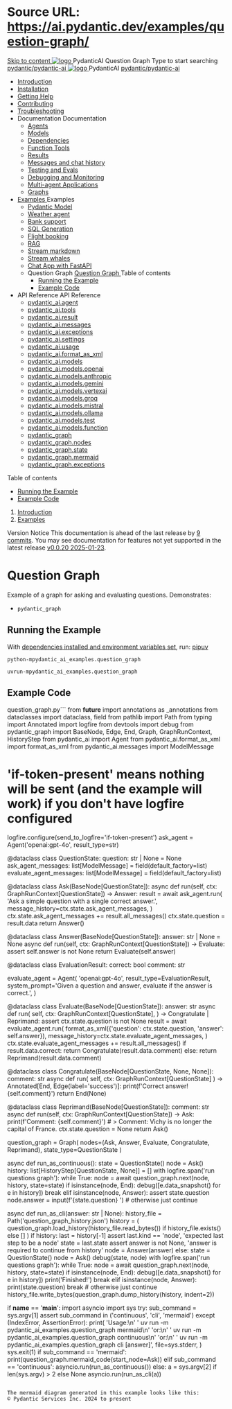 # Source URL: https://ai.pydantic.dev/examples/question-graph/

[ Skip to content ](https://ai.pydantic.dev/examples/question-graph/<#question-graph>)
[ ![logo](https://ai.pydantic.dev/img/logo-white.svg) ](https://ai.pydantic.dev/examples/question-graph/<../..> "PydanticAI")
PydanticAI 
Question Graph 
Type to start searching
[ pydantic/pydantic-ai  ](https://ai.pydantic.dev/examples/question-graph/<https:/github.com/pydantic/pydantic-ai> "Go to repository")
[ ![logo](https://ai.pydantic.dev/img/logo-white.svg) ](https://ai.pydantic.dev/examples/question-graph/<../..> "PydanticAI") PydanticAI 
[ pydantic/pydantic-ai  ](https://ai.pydantic.dev/examples/question-graph/<https:/github.com/pydantic/pydantic-ai> "Go to repository")
  * [ Introduction  ](https://ai.pydantic.dev/examples/question-graph/<../..>)
  * [ Installation  ](https://ai.pydantic.dev/examples/question-graph/install/>)
  * [ Getting Help  ](https://ai.pydantic.dev/examples/question-graph/help/>)
  * [ Contributing  ](https://ai.pydantic.dev/examples/question-graph/contributing/>)
  * [ Troubleshooting  ](https://ai.pydantic.dev/examples/question-graph/troubleshooting/>)
  * Documentation  Documentation 
    * [ Agents  ](https://ai.pydantic.dev/examples/question-graph/agents/>)
    * [ Models  ](https://ai.pydantic.dev/examples/question-graph/models/>)
    * [ Dependencies  ](https://ai.pydantic.dev/examples/question-graph/dependencies/>)
    * [ Function Tools  ](https://ai.pydantic.dev/examples/question-graph/tools/>)
    * [ Results  ](https://ai.pydantic.dev/examples/question-graph/results/>)
    * [ Messages and chat history  ](https://ai.pydantic.dev/examples/question-graph/message-history/>)
    * [ Testing and Evals  ](https://ai.pydantic.dev/examples/question-graph/testing-evals/>)
    * [ Debugging and Monitoring  ](https://ai.pydantic.dev/examples/question-graph/logfire/>)
    * [ Multi-agent Applications  ](https://ai.pydantic.dev/examples/question-graph/multi-agent-applications/>)
    * [ Graphs  ](https://ai.pydantic.dev/examples/question-graph/graph/>)
  * [ Examples  ](https://ai.pydantic.dev/examples/question-graph/<../>)
Examples 
    * [ Pydantic Model  ](https://ai.pydantic.dev/examples/question-graph/<../pydantic-model/>)
    * [ Weather agent  ](https://ai.pydantic.dev/examples/question-graph/<../weather-agent/>)
    * [ Bank support  ](https://ai.pydantic.dev/examples/question-graph/<../bank-support/>)
    * [ SQL Generation  ](https://ai.pydantic.dev/examples/question-graph/<../sql-gen/>)
    * [ Flight booking  ](https://ai.pydantic.dev/examples/question-graph/<../flight-booking/>)
    * [ RAG  ](https://ai.pydantic.dev/examples/question-graph/<../rag/>)
    * [ Stream markdown  ](https://ai.pydantic.dev/examples/question-graph/<../stream-markdown/>)
    * [ Stream whales  ](https://ai.pydantic.dev/examples/question-graph/<../stream-whales/>)
    * [ Chat App with FastAPI  ](https://ai.pydantic.dev/examples/question-graph/<../chat-app/>)
    * Question Graph  [ Question Graph  ](https://ai.pydantic.dev/examples/question-graph/<./>) Table of contents 
      * [ Running the Example  ](https://ai.pydantic.dev/examples/question-graph/<#running-the-example>)
      * [ Example Code  ](https://ai.pydantic.dev/examples/question-graph/<#example-code>)
  * API Reference  API Reference 
    * [ pydantic_ai.agent  ](https://ai.pydantic.dev/examples/question-graph/api/agent/>)
    * [ pydantic_ai.tools  ](https://ai.pydantic.dev/examples/question-graph/api/tools/>)
    * [ pydantic_ai.result  ](https://ai.pydantic.dev/examples/question-graph/api/result/>)
    * [ pydantic_ai.messages  ](https://ai.pydantic.dev/examples/question-graph/api/messages/>)
    * [ pydantic_ai.exceptions  ](https://ai.pydantic.dev/examples/question-graph/api/exceptions/>)
    * [ pydantic_ai.settings  ](https://ai.pydantic.dev/examples/question-graph/api/settings/>)
    * [ pydantic_ai.usage  ](https://ai.pydantic.dev/examples/question-graph/api/usage/>)
    * [ pydantic_ai.format_as_xml  ](https://ai.pydantic.dev/examples/question-graph/api/format_as_xml/>)
    * [ pydantic_ai.models  ](https://ai.pydantic.dev/examples/question-graph/api/models/base/>)
    * [ pydantic_ai.models.openai  ](https://ai.pydantic.dev/examples/question-graph/api/models/openai/>)
    * [ pydantic_ai.models.anthropic  ](https://ai.pydantic.dev/examples/question-graph/api/models/anthropic/>)
    * [ pydantic_ai.models.gemini  ](https://ai.pydantic.dev/examples/question-graph/api/models/gemini/>)
    * [ pydantic_ai.models.vertexai  ](https://ai.pydantic.dev/examples/question-graph/api/models/vertexai/>)
    * [ pydantic_ai.models.groq  ](https://ai.pydantic.dev/examples/question-graph/api/models/groq/>)
    * [ pydantic_ai.models.mistral  ](https://ai.pydantic.dev/examples/question-graph/api/models/mistral/>)
    * [ pydantic_ai.models.ollama  ](https://ai.pydantic.dev/examples/question-graph/api/models/ollama/>)
    * [ pydantic_ai.models.test  ](https://ai.pydantic.dev/examples/question-graph/api/models/test/>)
    * [ pydantic_ai.models.function  ](https://ai.pydantic.dev/examples/question-graph/api/models/function/>)
    * [ pydantic_graph  ](https://ai.pydantic.dev/examples/question-graph/api/pydantic_graph/graph/>)
    * [ pydantic_graph.nodes  ](https://ai.pydantic.dev/examples/question-graph/api/pydantic_graph/nodes/>)
    * [ pydantic_graph.state  ](https://ai.pydantic.dev/examples/question-graph/api/pydantic_graph/state/>)
    * [ pydantic_graph.mermaid  ](https://ai.pydantic.dev/examples/question-graph/api/pydantic_graph/mermaid/>)
    * [ pydantic_graph.exceptions  ](https://ai.pydantic.dev/examples/question-graph/api/pydantic_graph/exceptions/>)


Table of contents 
  * [ Running the Example  ](https://ai.pydantic.dev/examples/question-graph/<#running-the-example>)
  * [ Example Code  ](https://ai.pydantic.dev/examples/question-graph/<#example-code>)


  1. [ Introduction  ](https://ai.pydantic.dev/examples/question-graph/<../..>)
  2. [ Examples  ](https://ai.pydantic.dev/examples/question-graph/<../>)


Version Notice
This documentation is ahead of the last release by [9 commits](https://ai.pydantic.dev/examples/question-graph/<https:/github.com/pydantic/pydantic-ai/compare/v0.0.20...main>). You may see documentation for features not yet supported in the latest release [v0.0.20 2025-01-23](https://ai.pydantic.dev/examples/question-graph/<https:/github.com/pydantic/pydantic-ai/releases/tag/v0.0.20>). 
# Question Graph
Example of a graph for asking and evaluating questions.
Demonstrates:
  * `pydantic_graph`[](https://ai.pydantic.dev/examples/question-graph/graph/>)


## Running the Example
With [dependencies installed and environment variables set](https://ai.pydantic.dev/examples/question-graph/<../#usage>), run:
[pip](https://ai.pydantic.dev/examples/question-graph/<#__tabbed_1_1>)[uv](https://ai.pydantic.dev/examples/question-graph/<#__tabbed_1_2>)
```
python-mpydantic_ai_examples.question_graph

```

```
uvrun-mpydantic_ai_examples.question_graph

```

## Example Code
question_graph.py```
from __future__ import annotations as _annotations
from dataclasses import dataclass, field
from pathlib import Path
from typing import Annotated
import logfire
from devtools import debug
from pydantic_graph import BaseNode, Edge, End, Graph, GraphRunContext, HistoryStep
from pydantic_ai import Agent
from pydantic_ai.format_as_xml import format_as_xml
from pydantic_ai.messages import ModelMessage
# 'if-token-present' means nothing will be sent (and the example will work) if you don't have logfire configured
logfire.configure(send_to_logfire='if-token-present')
ask_agent = Agent('openai:gpt-4o', result_type=str)

@dataclass
class QuestionState:
  question: str | None = None
  ask_agent_messages: list[ModelMessage] = field(default_factory=list)
  evaluate_agent_messages: list[ModelMessage] = field(default_factory=list)

@dataclass
class Ask(BaseNode[QuestionState]):
  async def run(self, ctx: GraphRunContext[QuestionState]) -> Answer:
    result = await ask_agent.run(
      'Ask a simple question with a single correct answer.',
      message_history=ctx.state.ask_agent_messages,
    )
    ctx.state.ask_agent_messages += result.all_messages()
    ctx.state.question = result.data
    return Answer()

@dataclass
class Answer(BaseNode[QuestionState]):
  answer: str | None = None
  async def run(self, ctx: GraphRunContext[QuestionState]) -> Evaluate:
    assert self.answer is not None
    return Evaluate(self.answer)

@dataclass
class EvaluationResult:
  correct: bool
  comment: str

evaluate_agent = Agent(
  'openai:gpt-4o',
  result_type=EvaluationResult,
  system_prompt='Given a question and answer, evaluate if the answer is correct.',
)

@dataclass
class Evaluate(BaseNode[QuestionState]):
  answer: str
  async def run(
    self,
    ctx: GraphRunContext[QuestionState],
  ) -> Congratulate | Reprimand:
    assert ctx.state.question is not None
    result = await evaluate_agent.run(
      format_as_xml({'question': ctx.state.question, 'answer': self.answer}),
      message_history=ctx.state.evaluate_agent_messages,
    )
    ctx.state.evaluate_agent_messages += result.all_messages()
    if result.data.correct:
      return Congratulate(result.data.comment)
    else:
      return Reprimand(result.data.comment)

@dataclass
class Congratulate(BaseNode[QuestionState, None, None]):
  comment: str
  async def run(
    self, ctx: GraphRunContext[QuestionState]
  ) -> Annotated[End, Edge(label='success')]:
    print(f'Correct answer! {self.comment}')
    return End(None)

@dataclass
class Reprimand(BaseNode[QuestionState]):
  comment: str
  async def run(self, ctx: GraphRunContext[QuestionState]) -> Ask:
    print(f'Comment: {self.comment}')
    # > Comment: Vichy is no longer the capital of France.
    ctx.state.question = None
    return Ask()

question_graph = Graph(
  nodes=(Ask, Answer, Evaluate, Congratulate, Reprimand), state_type=QuestionState
)

async def run_as_continuous():
  state = QuestionState()
  node = Ask()
  history: list[HistoryStep[QuestionState, None]] = []
  with logfire.span('run questions graph'):
    while True:
      node = await question_graph.next(node, history, state=state)
      if isinstance(node, End):
        debug([e.data_snapshot() for e in history])
        break
      elif isinstance(node, Answer):
        assert state.question
        node.answer = input(f'{state.question} ')
      # otherwise just continue

async def run_as_cli(answer: str | None):
  history_file = Path('question_graph_history.json')
  history = (
    question_graph.load_history(history_file.read_bytes())
    if history_file.exists()
    else []
  )
  if history:
    last = history[-1]
    assert last.kind == 'node', 'expected last step to be a node'
    state = last.state
    assert answer is not None, 'answer is required to continue from history'
    node = Answer(answer)
  else:
    state = QuestionState()
    node = Ask()
  debug(state, node)
  with logfire.span('run questions graph'):
    while True:
      node = await question_graph.next(node, history, state=state)
      if isinstance(node, End):
        debug([e.data_snapshot() for e in history])
        print('Finished!')
        break
      elif isinstance(node, Answer):
        print(state.question)
        break
      # otherwise just continue
  history_file.write_bytes(question_graph.dump_history(history, indent=2))

if __name__ == '__main__':
  import asyncio
  import sys
  try:
    sub_command = sys.argv[1]
    assert sub_command in ('continuous', 'cli', 'mermaid')
  except (IndexError, AssertionError):
    print(
      'Usage:\n'
      ' uv run -m pydantic_ai_examples.question_graph mermaid\n'
      'or:\n'
      ' uv run -m pydantic_ai_examples.question_graph continuous\n'
      'or:\n'
      ' uv run -m pydantic_ai_examples.question_graph cli [answer]',
      file=sys.stderr,
    )
    sys.exit(1)
  if sub_command == 'mermaid':
    print(question_graph.mermaid_code(start_node=Ask))
  elif sub_command == 'continuous':
    asyncio.run(run_as_continuous())
  else:
    a = sys.argv[2] if len(sys.argv) > 2 else None
    asyncio.run(run_as_cli(a))

```

The mermaid diagram generated in this example looks like this:
© Pydantic Services Inc. 2024 to present 
